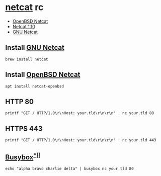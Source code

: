 # [netcat][] rc

[netcat]: https://en.wikipedia.org/wiki/Netcat

* [OpenBSD Netcat][]
* [Netcat 1.10][]
* [GNU Netcat][]

[gnu netcat]: https://netcat.sourceforge.net
[netcat 1.10]: http://nc110.sourceforge.net
[openbsd netcat]: https://github.com/openbsd/src/blob/master/usr.bin/nc/netcat.c

## Install [GNU Netcat][]

    brew install netcat

## Install [OpenBSD Netcat][]

    apt install netcat-openbsd

## HTTP 80

    printf "GET / HTTP/1.0\r\nHost: your.tld\r\n\r\n" | nc your.tld 80

## HTTPS 443

    printf "GET / HTTP/1.0\r\nHost: your.tld\r\n\r\n" | nc your.tld 443

## [Busybox][]<sup>[*][busybox github][]</sup>

    echo "alpha bravo charlie delta" | busybox nc your.tld 80

[busybox github]: https://github.com/mirror/busybox
[busybox]: https://busybox.net
